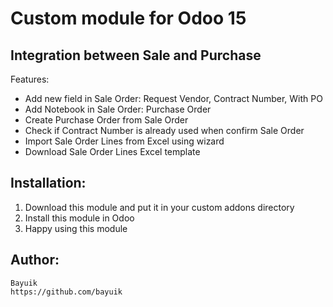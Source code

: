 Custom module for Odoo 15
========================
Integration between Sale and Purchase
-------------------------------------
Features:
- Add new field in Sale Order: Request Vendor, Contract Number, With PO
- Add Notebook in Sale Order: Purchase Order
- Create Purchase Order from Sale Order
- Check if Contract Number is already used when confirm Sale Order
- Import Sale Order Lines from Excel using wizard
- Download Sale Order Lines Excel template

Installation:
-------------
1. Download this module and put it in your custom addons directory
2. Install this module in Odoo
3. Happy using this module

Author:
-------
```
Bayuik
https://github.com/bayuik
```